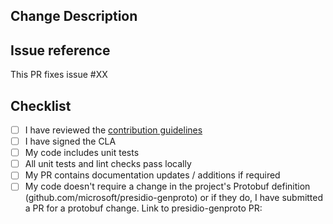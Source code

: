 ## Change Description
<!-- Describe your changes and reference issues or pull requests where possible (use '#XX' where XX is the PR or issue number). -->

## Issue reference
This PR fixes issue #XX

## Checklist
- [ ] I have reviewed the [contribution guidelines](../../CONTRIBUTING.md)
- [ ] I have signed the CLA
- [ ] My code includes unit tests
- [ ] All unit tests and lint checks pass locally
- [ ] My PR contains documentation updates / additions if required
- [ ] My code doesn't require a change in the project's Protobuf definition (github.com/microsoft/presidio-genproto) or if they do, I have submitted a PR for a protobuf change. Link to presidio-genproto PR: 
